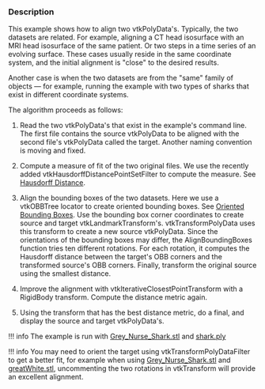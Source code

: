 ### Description

This example shows how to align two vtkPolyData's. Typically, the two datasets are related. For example, aligning a CT head isosurface with an MRI head isosurface of the same patient. Or two steps in a time series of an evolving surface. These cases usually reside in the same coordinate system, and the initial alignment is "close" to the desired results.

Another case is when the two datasets are from the "same" family of objects — for example, running the example with two types of sharks that exist in different coordinate systems.

The algorithm proceeds as follows:

1. Read the two vtkPolyData's that exist in the example's command line. The first file contains the source vtkPolyData to be aligned with the second file's vtkPolyData called the target. Another naming convention is moving and fixed.

2. Compute a measure of fit of the two original files. We use the recently added vtkHausdorffDistancePointSetFilter to compute the measure. See [Hausdorff Distance](https://en.wikipedia.org/wiki/Hausdorff_distance).

3. Align the bounding boxes of the two datasets. Here we use a vtkOBBTree locator to create oriented bounding boxes. See [Oriented Bounding Boxes](https://en.wikipedia.org/wiki/Minimum_bounding_box). Use the bounding box corner coordinates to create source and target vtkLandmarkTransform's. vtkTransformPolyData uses this transform to create a new source vtkPolyData. Since the orientations of the bounding boxes may differ, the AlignBoundingBoxes function tries ten different rotations. For each rotation, it computes the Hausdorff distance between the target's OBB corners and the transformed source's OBB corners. Finally, transform the original source using the smallest distance.

4. Improve the alignment with vtkIterativeClosestPointTransform with a RigidBody transform. Compute the distance metric again.

5. Using the transform that has the best distance metric, do a final, and display the source and target vtkPolyData's.

!!! info
    The example is run with [Grey_Nurse_Shark.stl](https://github.com/lorensen/VTKExamples/raw/master/src/Testing/Data/thingiverse/Grey_Nurse_Shark.stl) and [shark.ply](https://raw.githubusercontent.com/lorensen/VTKExamples/master/src/Testing/Data/shark.ply)

!!! info
    You may need to orient the target using vtkTransformPolyDataFilter to get a better fit, for example when using  [Grey_Nurse_Shark.stl](https://github.com/lorensen/VTKExamples/raw/master/src/Testing/Data/thingiverse/Grey_Nurse_Shark.stl) and [greatWhite.stl](https://raw.githubusercontent.com/lorensen/VTKExamples/master/src/Testing/Data/greatWhite.stl), uncommenting the two rotations in vtkTransform will provide an excellent alignment.
